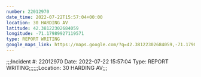 ```yaml
---
number: 22012970
date_time: 2022-07-22T15:57:04+00:00
location: 30 HARDING AV
latitude: 42.38122302684059
longitude: -71.17989927119571
type: REPORT WRITING
google_maps_link: https://maps.google.com/?q=42.38122302684059,-71.17989927119571
---
```


;;;Incident #: 22012970  Date: 2022-07-22 15:57:04   Type: REPORT WRITING;;;;;;Location: 30 HARDING AV;;;

